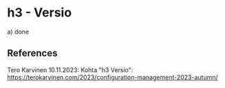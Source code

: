 # h3 - Versio

a) done

## References
Tero Karvinen 10.11.2023: Kohta "h3 Versio": https://terokarvinen.com/2023/configuration-management-2023-autumn/
